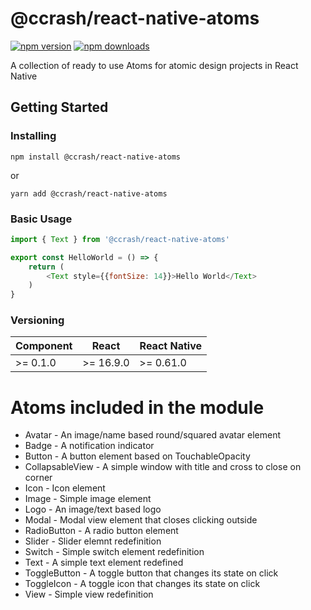 # @ccrash/react-native-atoms

[![npm version](https://badge.fury.io/js/%40ccrash%2Freact-native-atoms.svg)](https://badge.fury.io/js/%40ccrash%2Freact-native-atoms)
[![npm downloads](https://img.shields.io/npm/dm/%40ccrash%2Freact-native-atoms.svg?style=flat-square)](https://www.npmjs.com/package/%40ccrash%2Freact-native-atoms)

A collection of ready to use Atoms for atomic design projects in React Native

## Getting Started

### Installing

`npm install @ccrash/react-native-atoms`

or

`yarn add @ccrash/react-native-atoms`

### Basic Usage

```js
import { Text } from '@ccrash/react-native-atoms'

export const HelloWorld = () => {
    return (
        <Text style={{fontSize: 14}}>Hello World</Text>
    )
}
```

### Versioning

| Component |   React   | React Native |
| --------- | --------- | ------------ |
| >= 0.1.0  | >= 16.9.0 |  >= 0.61.0   |

# Atoms included in the module

* Avatar - An image/name based round/squared avatar element
* Badge - A notification indicator
* Button - A button element based on TouchableOpacity
* CollapsableView - A simple window with title and cross to close on corner
* Icon - Icon element
* Image - Simple image element
* Logo - An image/text based logo
* Modal - Modal view element that closes clicking outside
* RadioButton - A radio button element
* Slider - Slider elemnt redefinition
* Switch - Simple switch element redefinition
* Text - A simple text element redefined
* ToggleButton - A toggle button that changes its state on click
* ToggleIcon - A toggle icon that changes its state on click
* View - Simple view redefinition

